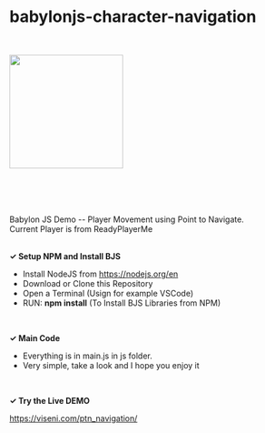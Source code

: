 # babylonjs-character-navigation
<br>

<a href="https://www.viseni.com" target="_blank"><img src="https://www.viseni.com/viseni_logo_2.png" style="width: 200px; margin-bottom: 50px"></a>
<br>
<br>

Babylon JS Demo -- Player Movement using Point to Navigate.
<br>
Current Player is from ReadyPlayerMe
<br>
<br>

<b><span>&#10003;</span>
Setup NPM and Install BJS</b>

- Install NodeJS from https://nodejs.org/en
- Download or Clone this Repository
- Open a Terminal (Usign for example VSCode) 
- RUN: <b>npm install</b> (To Install BJS Libraries from NPM)
<br>

<b><span>&#10003;</span>
Main Code</b>
- Everything is in main.js in js folder.
- Very simple, take a look and I hope you enjoy it
<br>

<b><span>&#10003;</span>
Try the Live DEMO</b>

https://viseni.com/ptn_navigation/